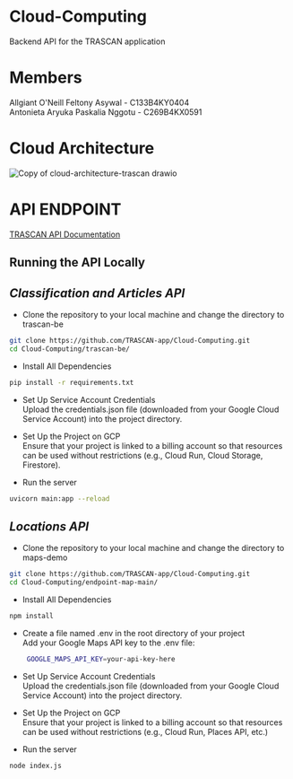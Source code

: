 # Cloud-Computing  
Backend API for the TRASCAN application  

# Members
Allgiant O'Neill Feltony Asywal - C133B4KY0404    
Antonieta Aryuka Paskalia Nggotu - C269B4KX0591  

# Cloud Architecture
![Copy of cloud-architecture-trascan drawio](https://github.com/user-attachments/assets/3266cfde-6513-4309-ac99-0dc848559732)

# API ENDPOINT
[TRASCAN API Documentation](https://lacy-sting-8e9.notion.site/TRASCAN-API-15328cfc24d580c8a8a2f44c637b7e00)

## **Running the API Locally**

## *Classification and Articles API*

- Clone the repository to your local machine and change the directory to trascan-be
```bash
git clone https://github.com/TRASCAN-app/Cloud-Computing.git
cd Cloud-Computing/trascan-be/
```

- Install All Dependencies

```bash
pip install -r requirements.txt
```

- Set Up Service Account Credentials  
  Upload the credentials.json file (downloaded from your Google Cloud Service Account) into the project directory.

- Set Up the Project on GCP  
  Ensure that your project is linked to a billing account so that resources can be used without restrictions (e.g., Cloud Run, Cloud Storage, Firestore).

- Run the server

```bash
uvicorn main:app --reload
```
## *Locations API*
- Clone the repository to your local machine and change the directory to maps-demo
  
```bash
git clone https://github.com/TRASCAN-app/Cloud-Computing.git
cd Cloud-Computing/endpoint-map-main/
```

- Install All Dependencies

```bash
npm install
```

- Create a file named .env in the root directory of your project  
  Add your Google Maps API key to the .env file:  
  
  ```bash
   GOOGLE_MAPS_API_KEY=your-api-key-here
  ```

- Set Up Service Account Credentials  
  Upload the credentials.json file (downloaded from your Google Cloud Service Account) into the project directory.

- Set Up the Project on GCP  
  Ensure that your project is linked to a billing account so that resources can be used without restrictions (e.g., Cloud Run, Places API, etc.)

- Run the server

```bash
node index.js
```
